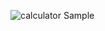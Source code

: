 ![calculator Sample](https://github.com/avinashdwi007/Calculator/assets/139580392/2d473a8e-247f-491c-beee-cf313c99914d)
